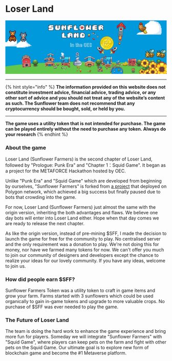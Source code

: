 # Loser Land

![](.gitbook/assets/image.png)

****

{% hint style="info" %}
**The information provided on this website does not constitute investment advice, financial advice, trading advice, or any other sort of advice and you should not treat any of the website’s content as such. The Sunflower team does not recommend that any cryptocurrency should be bought, sold, or held by you.**

****

**The game uses a utility token that is not intended for purchase. The game can be played entirely without the need to purchase any token. Always do your research**
{% endhint %}



### About the game

Loser Land (Sunflower Farmers) is the second chapter of Loser Land, followed by "Prologue: Punk Era" and "Chapter 1：Squid Game". It began as a project for the METAFORCE Hackathon hosted by OEC.&#x20;

Unlike "Punk Era" and "Squid Game" which are developed from beginning by ourselves, "Sunflower Farmers" is forked from [a project](https://github.com/sunflower-land/sunflower-farmers) that deployed on Polygon network, which achieved a big success but finally paused due to bots that crowding into the game.

For now, Loser Land (Sunflower Farmers) just almost the same with the origin version, inheriting the both advantages and flaws. We believe one day bots will enter into Loser Land either. Hope when that day comes we are ready to release the next chapter.

As like the origin version, instead of pre-mining $SFF, I made the decision to launch the game for free for the community to play. No centralised server and the only requirement was a donation to play. We're not doing this for money, nor have we farmed many tokens for now. We can't offer you much to join our community of designers and developers except the chance to realize your ideas for our lovely community. If you have any ideas, welcome to join us.



### How did people earn $SFF?

Sunflower Farmers Token was a utility token to craft in game items and grow your farm. Farms started with 3 sunflowers which could be used organically to gain in-game tokens and upgrade to more valuable crops. No purchase of $SFF was ever needed to play the game.



### The Future of Loser Land

The team is doing the hard work to enhance the game experience and bring more fun for players. Someday we will integrate "Sunflower Farmers" with "Squid Game", where players can keep pets on the farm and fight with other pets on the Squid Game. Our ultimate goal is to explore new form of blockchain game and become the #1 Metaverse platform.



